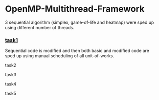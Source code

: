 # OpenMP-Multithread-Framework
3 sequential algorithm (simplex, game-of-life and heatmap) were sped up using different number of threads.

### [task1](https://github.com/mdodovic/OpenMP-Multithread-Framework/tree/main/task1_simplex)

Sequential code is modified and then both basic and modified code are sped up using manual scheduling of all unit-of-works.

task2

task3

task4

task5
